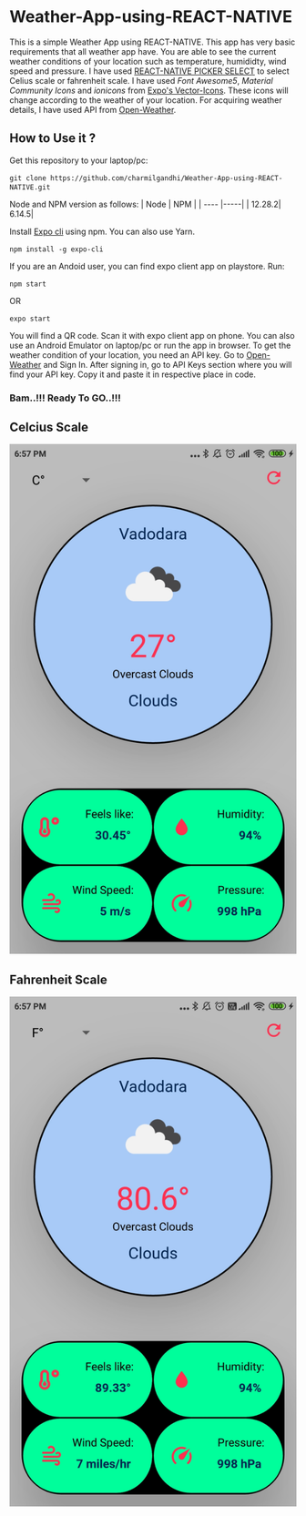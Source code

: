 # Weather-App-using-REACT-NATIVE
This is a simple Weather App using REACT-NATIVE. This app has very basic requirements that all weather app have. You are able to see the current weather conditions of your location such as temperature, humididty, wind speed and pressure.
I have used [REACT-NATIVE PICKER SELECT](https://reactnative.dev/docs/picker) to select Celius scale or fahrenheit scale. I have used *Font Awesome5*, *Material Community Icons* and *ionicons* from [Expo's Vector-Icons](https://docs.expo.io/guides/icons/). These icons will change according to the weather of your location. For acquiring weather details, I have used API from [Open-Weather](https://openweathermap.org/api).

## How to Use it ?
Get this repository to your laptop/pc: 
```
git clone https://github.com/charmilgandhi/Weather-App-using-REACT-NATIVE.git
```
Node and NPM version as follows: 
| Node | NPM |
| ---- |-----|
| 12.28.2| 6.14.5| 

Install [Expo cli](https://docs.expo.io/workflow/expo-cli/) using npm. You can also use Yarn.
```
npm install -g expo-cli
```
If you are an Andoid user, you can find expo client app on playstore. Run: 
```
npm start
```
OR
```
expo start
```
You will find a QR code. Scan it with expo client app on phone. You can also use an Android Emulator on laptop/pc or run the app in browser.
To get the weather condition of your location, you need an API key. Go to [Open-Weather](https://openweathermap.org/api) and Sign In. After signing in, go to API Keys section where you will find your API key. Copy it and paste it in respective place in code.

### Bam..!!! Ready To GO..!!!
## Celcius Scale
![alt text](screenshots/Screenshot_2020-08-13-18-57-06-113_host.exp.exponent.jpg)

## Fahrenheit Scale
![alt text](screenshots/Screenshot_2020-08-13-18-57-13-977_host.exp.exponent.jpg)


